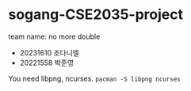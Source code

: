 # sogang-CSE2035-project
team name: no more double
- 20231610 조다니엘
- 20221558 박준영

You need libpng, ncurses.
`pacman -S libpng ncurses`
